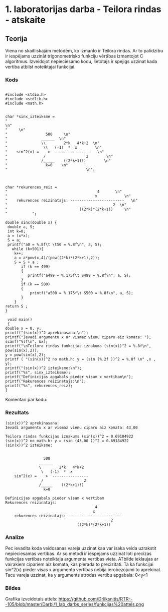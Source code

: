# 1. laboratorijas darba - Teilora rindas - atskaite

## Teorija

Viena no skaitliskajām metodēm, ko izmanto ir Teilora rindas. Ar to palīdzību ir iespējams uzzināt trigonometrisko funkciju vērtības izmantojot C algoritmus. Izveidojot nepieciesamo kodu, lietotajs ir spejigs uzzinat kada vertiba atbilst noteiktajai funkcijai.

### Kods
```

#include <stdio.h>
#include <stdlib.h>
#include <math.h>


char *sinx_izteiksme =
"                                                                                            \n"
"     \n"
"                 500     \n"
"               ______  \n"
"               \\        2*k   4*k+2  \n"
"                \\   (-1)  *  x        \n"
"    sin^2(x) =    >  ----------------   \n"
"                /                  2        \n"
"               /_____    ((2*k+1)!)        \n"
"                 k=0    \n"
"                                   \n";



char *rekurences_reiz =
"                                        4       \n"
"                                       x            \n"
"    rekurences reizinatajs: ------------------------   \n"
"                                               2  \n"
"                                ((2*k)*(2*k+1))     \n"
"           ";

double sinx(double x) {
 double a, S;
 int k=0;
 a = (x*x);
 S = a;
 printf("a0 = %.8f\t \tS0 = %.8f\n", a, S);
   while (k<501){
    k++;
    a = a*pow(x,4)/(pow((2*k)*(2*k+1),2));
    S = S + a ;
       if (k == 499)
       {
          printf("a499 = %.175f\t S499 = %.8f\n", a, S);
       }
       if (k == 500)
       {
           printf("a500 = %.175f\t S500 = %.8f\n", a, S);
       }
    }
return S ;
}

 void main()
 {
double x = 0, y;
printf("(sin(x))^2 aprekinasana:\n");
printf("Ievadi argumentu x ar vismaz vienu ciparu aiz komata: ");
scanf("%lf\n", &x);
printf("\nTeilora rindas funkcijas iznakums (sin(x))^2 = %.8f\n", pow(sin(x),2));
y = pow(sin(x),2);
printf ( "(sin(x))^2 no math.h: y = (sin (%.2f ))^2 = %.8f \n" ,x , y);
printf("(sin(x))^2 izteiksme:\n");
printf("%s", sinx_izteiksme);
printf("Definicijas apgabals pieder visam x vertibam\n");
printf("Rekurences reizinatajs:\n");
printf("%s", rekurences_reiz);
}

```
Komentari par kodu:


### Rezultats
```
(sin(x))^2 aprekinasana:
Ievadi argumentu x ar vismaz vienu ciparu aiz komata: 43,00

Teilora rindas funkcijas iznakums (sin(x))^2 = 0.69184922
(sin(x))^2 no math.h: y = (sin (43.00 ))^2 = 0.69184922
(sin(x))^2 izteiksme:


                 500
               ______
               \        2*k   4*k+2
                \   (-1)  *  x
    sin^2(x) =    >  ----------------
                /                  2
               /_____    ((2*k+1)!)
                 k=0

Definicijas apgabals pieder visam x vertibam
Rekurences reizinatajs:
                                        4
                                       x
    rekurences reizinatajs: ------------------------
                                               2
                                ((2*k)*(2*k+1))

```

### Analize

Pec ievadita koda veidosanas vareja uzzinat kaa var isaka veida uzrakstit nepieciesamas vertibas. Ar so metodi ir iespejams uzzinat loti precizas funkcijas vertibas noteiktaja argumenta vertibas vieta. ATbilde ieklaujas ar vairakiem cipariem aiz komata, kas pierada to precizitati. Ta ka funkcijai sin^2(x) pieder visas x argumenta vertibas nebija ierobezojumi to aprekinat. Tacu vareja uzzinat, ka y arguments atrodas vertibu apgabala: 0<y<1
 

### Bildes

Grafika izveidotais attels: https://github.com/Drliksnitis/RTR---105/blob/master/Darbi/1_lab_darbs_series/funkcijas%20attels.png

